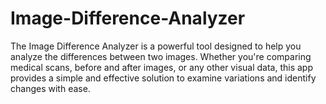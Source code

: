 # Image-Difference-Analyzer
The Image Difference Analyzer is a powerful tool designed to help you analyze the differences between two images. Whether you're comparing medical scans, before and after images, or any other visual data, this app provides a simple and effective solution to examine variations and identify changes with ease.
